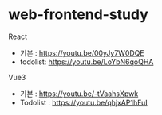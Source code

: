 # web-frontend-study

React
- 기본 : https://youtu.be/00yJy7W0DQE
- todolist: https://youtu.be/LoYbN6qoQHA

Vue3
- 기본 : https://youtu.be/-tVaahsXpwk
- Todolist : https://youtu.be/qhjxAP1hFuI
